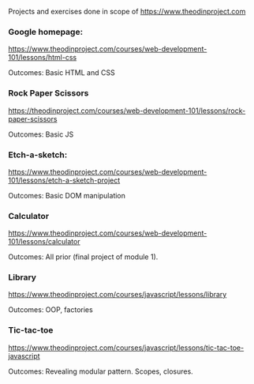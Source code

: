 Projects and exercises done in scope of https://www.theodinproject.com

### Google homepage:
https://www.theodinproject.com/courses/web-development-101/lessons/html-css

Outcomes: Basic HTML and CSS

### Rock Paper Scissors
https://theodinproject.com/courses/web-development-101/lessons/rock-paper-scissors

Outcomes: Basic JS

### Etch-a-sketch:
https://www.theodinproject.com/courses/web-development-101/lessons/etch-a-sketch-project

Outcomes: Basic DOM manipulation

### Calculator
https://www.theodinproject.com/courses/web-development-101/lessons/calculator

Outcomes: All prior (final project of module 1).


### Library
https://www.theodinproject.com/courses/javascript/lessons/library

Outcomes: OOP, factories

### Tic-tac-toe
https://www.theodinproject.com/courses/javascript/lessons/tic-tac-toe-javascript

Outcomes: Revealing modular pattern. Scopes, closures. 
